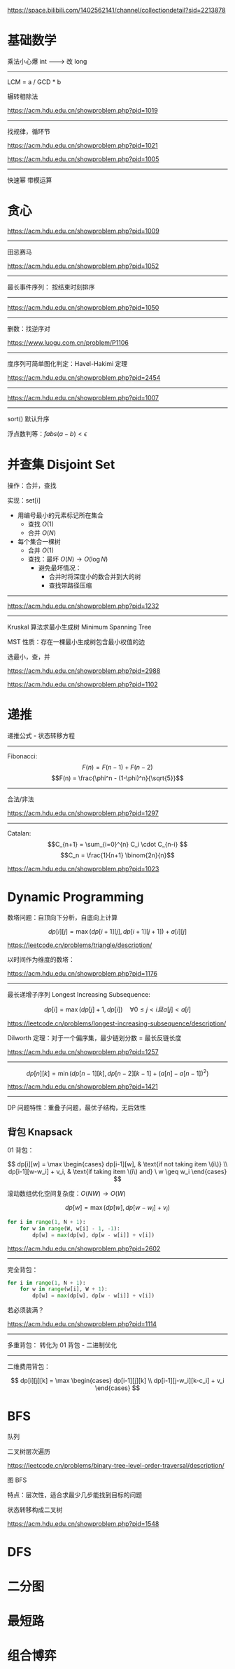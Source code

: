 https://space.bilibili.com/1402562141/channel/collectiondetail?sid=2213878

# 基础数学

乘法小心爆 int ---> 改 long

---

LCM = a / GCD \* b

辗转相除法

https://acm.hdu.edu.cn/showproblem.php?pid=1019

---

找规律，循环节

https://acm.hdu.edu.cn/showproblem.php?pid=1021

https://acm.hdu.edu.cn/showproblem.php?pid=1005

---

快速幂
带模运算

# 贪心

https://acm.hdu.edu.cn/showproblem.php?pid=1009

---

田忌赛马

https://acm.hdu.edu.cn/showproblem.php?pid=1052

---

最长事件序列：
按结束时刻排序

---

https://acm.hdu.edu.cn/showproblem.php?pid=1050

---

删数：找逆序对

https://www.luogu.com.cn/problem/P1106

---

度序列可简单图化判定：Havel-Hakimi 定理

https://acm.hdu.edu.cn/showproblem.php?pid=2454

---

https://acm.hdu.edu.cn/showproblem.php?pid=1007

---

sort()
默认升序

浮点数判等：$fabs(a-b) < \epsilon$

# 并查集 Disjoint Set

操作：合并，查找

实现：set[i]

- 用编号最小的元素标记所在集合
  - 查找 $O(1)$
  - 合并 $O(N)$
- 每个集合一棵树
  - 合并 $O(1)$
  - 查找：最坏 $O(N) \rightarrow O(\log N)$
    - 避免最坏情况：
      - 合并时将深度小的数合并到大的树
      - 查找带路径压缩

---

https://acm.hdu.edu.cn/showproblem.php?pid=1232

---

Kruskal 算法求最小生成树 Minimum Spanning Tree

MST 性质：存在一棵最小生成树包含最小权值的边

选最小，查，并

https://acm.hdu.edu.cn/showproblem.php?pid=2988

https://acm.hdu.edu.cn/showproblem.php?pid=1102

# 递推

递推公式 - 状态转移方程

---

Fibonacci:
$$F(n) = F(n-1) + F(n-2)$$
$$F(n) = \frac{\phi^n - (1-\phi)^n}{\sqrt{5}}$$

---

合法/非法

https://acm.hdu.edu.cn/showproblem.php?pid=1297

---

Catalan:
$$C_{n+1} = \sum_{i=0}^{n} C_i \cdot C_{n-i} $$
$$C_n = \frac{1}{n+1} \binom{2n}{n}$$

https://acm.hdu.edu.cn/showproblem.php?pid=1023

# Dynamic Programming

数塔问题：自顶向下分析，自底向上计算

$$
dp[i][j] = \mathop{\max}(dp[i+1][j],dp[i+1][j+1]) + a[i][j]
$$

https://leetcode.cn/problems/triangle/description/

以时间作为维度的数塔：

https://acm.hdu.edu.cn/showproblem.php?pid=1176

---

最长递增子序列 Longest Increasing Subsequence:

$$
dp[i] = \mathop{\max}(dp[j] + 1, dp[i]) \quad {\forall} 0 ≤ j < i 且 a[j] < a[i]
$$

https://leetcode.cn/problems/longest-increasing-subsequence/description/

Dilworth 定理：对于一个偏序集，最少链划分数 = 最长反链长度

https://acm.hdu.edu.cn/showproblem.php?pid=1257

---

$$
dp[n][k] = \mathop{\min}(dp[n-1][k], dp[n-2][k-1] + (a[n]-a[n-1])^2)
$$

https://acm.hdu.edu.cn/showproblem.php?pid=1421

---

DP 问题特性：重叠子问题，最优子结构，无后效性

## 背包 Knapsack

01 背包：

$$
dp[i][w] = \max \begin{cases}
dp[i-1][w], & \text{if not taking item \(i\)} \\
dp[i-1][w-w_i] + v_i, & \text{if taking item \(i\) and} \ w \geq w_i
\end{cases}
$$

滚动数组优化空间复杂度：$O(N W) \rightarrow O(W)$

$$
dp[w] = \max(dp[w], dp[w−w_i]+v_i)
$$

```python
for i in range(1, N + 1):
    for w in range(W, w[i] - 1, -1):
        dp[w] = max(dp[w], dp[w - w[i]] + v[i])
```

https://acm.hdu.edu.cn/showproblem.php?pid=2602

---

完全背包：

```python
for i in range(1, N + 1):
    for w in range(w[i], W + 1):
        dp[w] = max(dp[w], dp[w - w[i]] + v[i])
```

若必须装满？

https://acm.hdu.edu.cn/showproblem.php?pid=1114

---

多重背包：
转化为 01 背包 - 二进制优化

---

二维费用背包：

$$
dp[i][j][k] = \max \begin{cases} dp[i-1][j][k] \\ dp[i-1][j-w_i][k-c_i] + v_i \end{cases}
$$

# BFS

队列

二叉树层次遍历

https://leetcode.cn/problems/binary-tree-level-order-traversal/description/

图 BFS

特点：层次性，适合求最少几步能找到目标的问题

状态转移构成二叉树

https://acm.hdu.edu.cn/showproblem.php?pid=1548

# DFS

# 二分图

# 最短路

# 组合博弈
